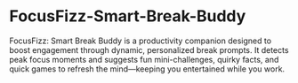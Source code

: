 # FocusFizz-Smart-Break-Buddy
FocusFizz: Smart Break Buddy is a productivity companion designed to boost engagement through dynamic, personalized break prompts. It detects peak focus moments and suggests fun mini-challenges, quirky facts, and quick games to refresh the mind—keeping you entertained while you work.
